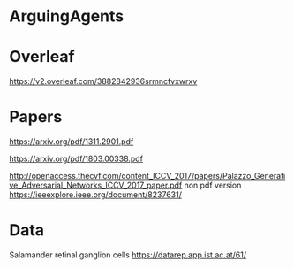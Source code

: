 # ArguingAgents

# Overleaf
https://v2.overleaf.com/3882842936srmncfvxwrxv

# Papers

https://arxiv.org/pdf/1311.2901.pdf

https://arxiv.org/pdf/1803.00338.pdf

http://openaccess.thecvf.com/content_ICCV_2017/papers/Palazzo_Generative_Adversarial_Networks_ICCV_2017_paper.pdf
non pdf version https://ieeexplore.ieee.org/document/8237631/

# Data

Salamander retinal ganglion cells
https://datarep.app.ist.ac.at/61/

